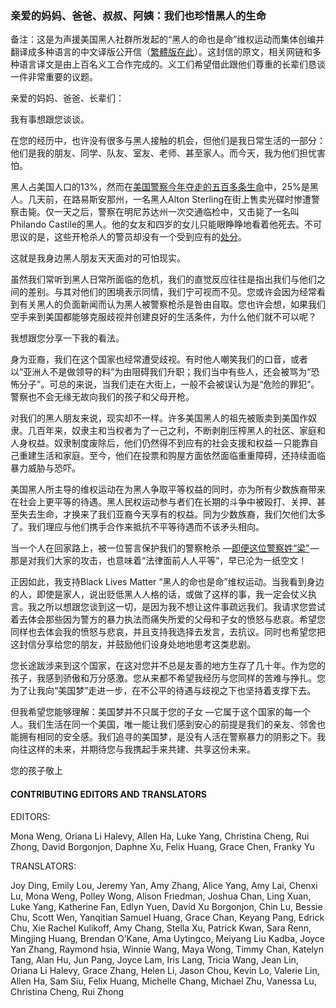 ### 亲爱的妈妈、爸爸、叔叔、阿姨：我们也珍惜黑人的生命

备注：这是为声援美国黑人社群所发起的“黑人的命也是命”维权运动而集体创编并翻译成多种语言的中文译版公开信（[繁體版在此](https://medium.com/@lettersforblacklives/chinese-trad-6770eed17e9#.lc68jvlsc)）。这封信的原文，相关网链和多种语言译文是由上百名义工合作完成的。义工们希望借此跟他们尊重的长辈们恳谈一件非常重要的议题。

亲爱的妈妈、爸爸、长辈们：

我有事想跟您谈谈。

在您的经历中，也许没有很多与黑人接触的机会，但他们是我日常生活的一部分：他们是我的朋友、同学、队友、室友、老师、甚至家人。而今天，我为他们担忧害怕。

黑人占美国人口的13%，然而在[美国警察今年夺走的五百多条生命](https://www.washingtonpost.com/graphics/national/police-shootings-2016/)中，25%是黑人。几天前，在路易斯安那州，一名黑人Alton Sterling在街上售卖光碟时惨遭警察击毙。仅一天之后，警察在明尼苏达州一次交通临检中，又击毙了一名叫Philando Castile的黑人。他的女友和四岁的女儿只能眼睁睁地看着他死去。不可思议的是，这些开枪杀人的警员却没有一个受到应有的[处分](http://www.washingtonpost.com/sf/investigative/2015/04/11/thousands-dead-few-prosecuted/)。

这就是我身边黑人朋友天天面对的可怕现实。

虽然我们常听到黑人日常所面临的危机，我们的直觉反应往往是指出我们与他们之间的差别。与其对他们的困境表示同情，我们宁可视而不见。您或许会因为经常看到有关黑人的负面新闻而认为黑人被警察枪杀是咎由自取。您也许会想，如果我们空手来到美国都能够克服歧视并创建良好的生活条件，为什么他们就不可以呢？

我想跟您分享一下我的看法。

身为亚裔，我们在这个国家也经常遭受歧视。有时他人嘲笑我们的口音，或者以“亚洲人不是做领导的料”为由阻碍我们升职；我们当中有些人，还会被骂为“恐怖分子”。可总的来说，当我们走在大街上，一般不会被误认为是“危险的罪犯”。警察也不会无缘无故向我们的孩子和父母开枪。

对我们的黑人朋友来说，现实却不一样。许多美国黑人的祖先被贩卖到美国作奴隶。几百年来，奴隶主和当权者为了一己之利，不断剥削压榨黑人的社区、家庭和人身权益。奴隶制度废除后，他们仍然得不到应有的社会支援和权益 — 只能靠自己重建生活和家庭。至今，他们在投票和购屋方面依然面临重重障碍，还持续面临暴力威胁与恐吓。

美国黑人所主导的维权运动在为黑人争取平等权益的同时，亦为所有少数族裔带来在社会上更平等的待遇。黑人民权运动参与者们在长期的斗争中被殴打、关押、甚至失去生命，才换来了我们亚裔今天享有的权益。同为少数族裔，我们欠他们太多了。我们理应与他们携手合作来抵抗不平等待遇而不该矛头相向。

当一个人在回家路上，被一位誓言保护我们的警察枪杀 —[即便这位警察姓“梁”](http://nypost.com/2016/04/19/nypd-cop-peter-liang-gets-community-service-for-killing-akai-gurley/) — 那是对我们大家的攻击，也意味着“法律面前人人平等”，早已沦为一纸空文！

正因如此，我支持Black Lives Matter “黑人的命也是命”维权运动。当我看到身边的人，即使是家人，说出贬低黑人人格的话，或做了这样的事，我一定会仗义执言。我之所以想跟您谈到这一切，是因为我不想让这件事疏远我们。我请求您尝试着去体会那些因为警方的暴力执法而痛失所爱的父母和子女的愤怒与悲哀。希望您同样也去体会我的愤怒与悲哀，并且支持我选择去发言，去抗议。同时也希望您把这封信分享给您的朋友，并鼓励他们设身处地地思考这类悲剧。

您长途跋涉来到这个国家，在这对您并不总是友善的地方生存了几十年。作为您的孩子，我感到骄傲和万分感激。您从来都不希望我经历与您同样的苦难与挣扎。您为了让我向“美国梦”走进一步，在不公平的待遇与歧视之下也坚持着支撑下去。

但我希望您能够理解：美国梦并不只属于您的子女 —它属于这个国家的每一个人。我们生活在同一个美国，唯一能让我们感到安心的前提是我们的亲友、邻舍也能拥有相同的安全感。我们追寻的美国梦，是没有人活在警察暴力的阴影之下。我向往这样的未来，并期待您与我携起手来共建、共享这份未来。

您的孩子敬上

#### CONTRIBUTING EDITORS AND TRANSLATORS

EDITORS:

Mona Weng, Oriana Li Halevy, Allen Ha, Luke Yang, Christina Cheng, Rui Zhong, David Borgonjon, Daphne Xu, Felix Huang, Grace Chen, Franky Yu

TRANSLATORS:

Joy Ding, Emily Lou, Jeremy Yan, Amy Zhang, Alice Yang, Amy Lai, Chenxi Lu, Mona Weng, Polley Wong, Alison Friedman, Joshua Chan, Ling Xuan, Luke Yang, Katherine Fan, Edlyn Yuen, David Xu Borgonjon, Chin Lu, Bessie Chu, Scott Wen, Yanqitian Samuel Huang, Grace Chan, Keyang Pang, Edrick Chu, Xie Rachel Kulikoff, Amy Chang, Stella Xu, Patrick Kwan, Sara Renn, Mingjing Huang, Brendan O’Kane, Ama Uytingco, Meiyang Liu Kadba, Joyce Yan Zhang, Raymond hsia, Winnie Wang, Maya Wong, Timmy Chan, Katelyn Tang, Alan Hu, Jun Pang, Joyce Lam, Iris Lang, Tricia Wang, Jean Lin, Oriana Li Halevy, Grace Zhang, Helen Li, Jason Chou, Kevin Lo, Valerie Lin, Allen Ha, Sam Siu, Felix Huang, Michelle Chang, Michael Zhu, Vanessa Lu, Christina Cheng, Rui Zhong

